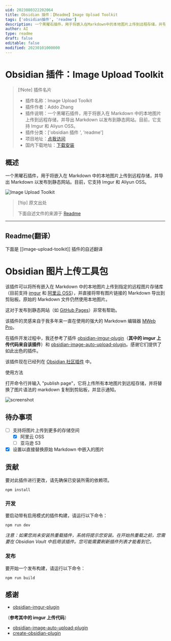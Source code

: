 ```yaml
---
uid: 2023080322202064
title: Obsidian 插件：【Readme】Image Upload Toolkit
tags: ['obsidian插件', 'readme']
description: 一个黑曜石插件，用于将嵌入在Markdown中的本地图片上传到远程存储，并导出Markdown以发布到静态网站。目前，它支持Imgur和Aliyun OSS。
author: AI
type: readme
draft: false
editable: false
modified: 20230101000000
---
```


# Obsidian 插件：Image Upload Toolkit

> [!Note] 插件名片
> - 插件名称：Image Upload Toolkit
> - 插件作者：Addo Zhang
> - 插件说明：一个黑曜石插件，用于将嵌入在 Markdown 中的本地图片上传到远程存储，并导出 Markdown 以发布到静态网站。目前，它支持 Imgur 和 Aliyun OSS。
> - 插件分类：['obsidian 插件 ', 'readme']
> - 项目地址：[点我访问](https://github.com/addozhang/obsidian-image-upload-toolkit)
> - 国内下载地址：[下载安装](https://pkmer.cn/products/plugin/pluginMarket/?image-upload-toolkit)

## 概述

一个黑曜石插件，用于将嵌入在 Markdown 中的本地图片上传到远程存储，并导出 Markdown 以发布到静态网站。目前，它支持 Imgur 和 Aliyun OSS。

![Image Upload Toolkit](https://cdn.pkmer.cn/covers/image-upload-toolkit_new.gif!pkmer)

> [!tip] 原文出处
>
>下面自述文件的来源于 [Readme](https://ghproxy.net/https://raw.githubusercontent.com/addozhang/obsidian-image-upload-toolkit/main/README.md)
>

---

## Readme(翻译）

下面是 [[image-upload-toolkit]] 插件的自述翻译

# Obsidian 图片上传工具包

该插件可以将所有嵌入在 Markdown 中的本地图片上传到指定的远程图片存储库（目前支持 [imgur](https://imgur.com) 和 [阿里云 OSS](https://www.alibabacloud.com/product/object-storage-service)），并直接将带有图片链接的 Markdown 导出到剪贴板。原始的 Markdown 文件仍然使用本地图片。

这对于发布到静态网站（如 [GitHub Pages](https://pages.github.com)）非常有帮助。

该插件的灵感来自于我多年来一直在使用的强大的 Markdown 编辑器 [MWeb Pro](https://www.mweb.im)。

在插件开发过程中，我还参考了插件 [obsidian-imgur-plugin](https://github.com/gavvvr/obsidian-imgur-plugin)（**其中的 imgur 上传代码来自该插件**）和 [obsidian-image-auto-upload-plugin](https://github.com/renmu123/obsidian-image-auto-upload-plugin)。感谢它们提供了如此出色的插件。

该插件现在已经列在 [Obsidian 社区插件](https://obsidian.md/plugins?id=image-upload-toolkit) 中。

使用方法

打开命令行并输入 "publish page"，它将上传所有本地图片到远程存储，并将替换了图片语法的 markdown 复制到剪贴板，并显示通知。

![screenshot](https://github.com/addozhang/obsidian-image-upload-toolkit/assets/2224492/e190f65e-4f19-44e7-af40-a3f9f13e0e1d)

## 待办事项

- [ ] 支持将图片上传到更多的存储空间
  - [x] 阿里云 OSS
  - [ ] 亚马逊 S3
- [x] 设置以直接替换原始 Markdown 中嵌入的图片

## 贡献

要对此插件进行更改，请先确保已安装所需的依赖项。

```
npm install
```

### 开发

要启动带有启用模式的插件构建，请运行以下命令：

```
npm run dev
```

_注意：如果您尚未安装热重载插件，系统将提示您安装。在开始热重载之前，您需要在 Obsidian Vault 中启用该插件。您可能需要刷新插件列表才能看到它。_

### 发布

要开始一个发布构建，请运行以下命令：

```
npm run build
```

## 感谢

* [obsidian-imgur-plugin](https://github.com/gavvvr/obsidian-imgur-plugin)

（**参考其中的 imgur 上传代码**）

* [obsidian-image-auto-upload-plugin](https://github.com/renmu123/obsidian-image-auto-upload-plugin)
* [create-obsidian-plugin](https://www.npmjs.com/package/create-obsidian-plugin)
